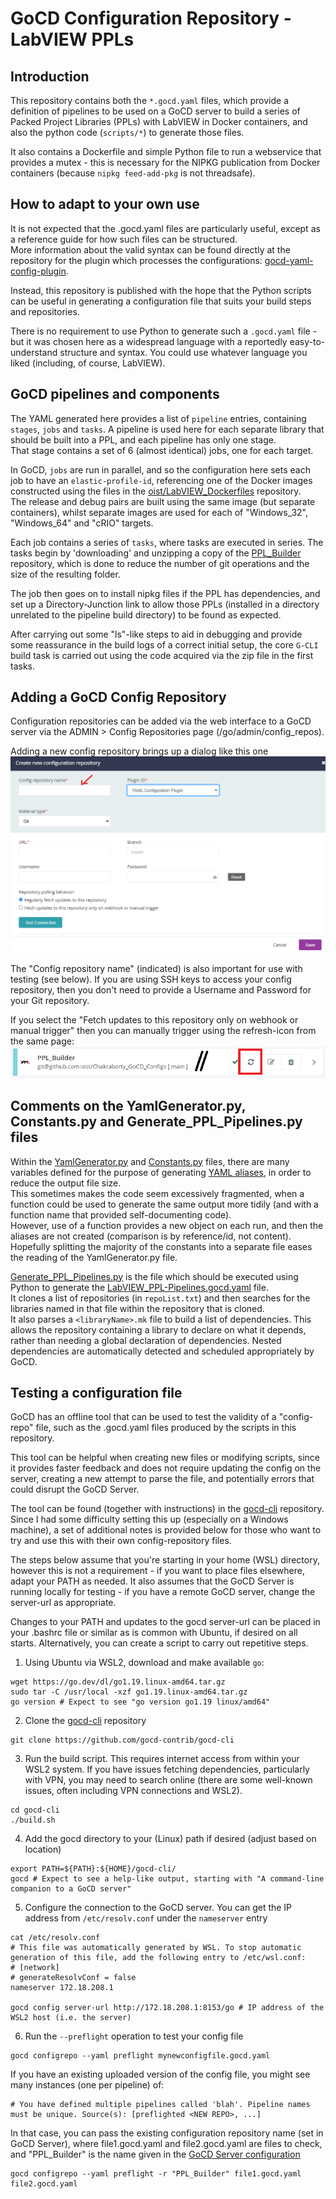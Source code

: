 # GoCD Configuration Repository - LabVIEW PPLs

## Introduction

This repository contains both the `*.gocd.yaml` files, which provide a
definition of pipelines to be used on a GoCD server to build a series
of Packed Project Libraries (PPLs) with LabVIEW in Docker containers,
and also the python code (`scripts/*`) to generate those files.

It also contains a Dockerfile and simple Python file to run a webservice
that provides a mutex - this is necessary for the NIPKG publication from
Docker containers (because `nipkg feed-add-pkg` is not threadsafe).

## How to adapt to your own use

It is not expected that the .gocd.yaml files are particularly useful,
except as a reference guide for how such files can be structured.\
More information about the valid syntax can be found directly at the
repository for the plugin which processes the configurations: 
[gocd-yaml-config-plugin](https://github.com/tomzo/gocd-yaml-config-plugin).

Instead, this repository is published with the hope that the Python
scripts can be useful in generating a configuration file that suits your
build steps and repositories.

There is no requirement to use Python to generate such a `.gocd.yaml` file - 
but it was chosen here as a widespread language with a reportedly easy-to-understand
structure and syntax. You could use whatever language you liked (including,
of course, LabVIEW).

## GoCD pipelines and components

The YAML generated here provides a list of `pipeline` entries, containing
`stages`, `jobs` and `tasks`. A pipeline is used here for each separate library
that should be built into a PPL, and each pipeline has only one stage.\
That stage contains a set of 6 (almost identical) jobs, one for each target.

In GoCD, `jobs` are run in parallel, and so the configuration here sets
each job to have an `elastic-profile-id`, referencing one of the Docker images
constructed using the files in the
[oist/LabVIEW_Dockerfiles](https://github.com/oist/LabVIEW_Dockerfiles) repository.\
The release and debug pairs are built using the same image (but separate containers),
whilst separate images are used for each of "Windows_32", "Windows_64" and "cRIO"
targets.

Each job contains a series of `tasks`, where tasks are executed in series.
The tasks begin by 'downloading' and unzipping a copy of the 
[PPL_Builder](https://github.com/oist/Chakraborty_PPL-Builder) repository,
which is done to reduce the number of git operations and the size of the
resulting folder.

The job then goes on to install nipkg files if the PPL has dependencies, and
set up a Directory-Junction link to allow those PPLs (installed in a directory
unrelated to the pipeline build directory) to be found as expected.

After carrying out some "ls"-like steps to aid in debugging and provide some
reassurance in the build logs of a correct initial setup, the core `G-CLI` build
task is carried out using the code acquired via the zip file in the first tasks.

## Adding a GoCD Config Repository

Configuration repositories can be added via the web interface to a GoCD server via the
ADMIN > Config Repositories page (/go/admin/config_repos).

Adding a new config repository brings up a dialog like this one
![](./gocd-configrepo-config-screenshot.png)

The "Config repository name" (indicated) is also important for use with testing (see below).
If you are using SSH keys to access your config repository, then you don't need
to provide a Username and Password for your Git repository.

If you select the "Fetch updates to this repository only on webhook or manual trigger"
then you can manually trigger using the refresh-icon from the same page:
<img src="./gocd-configrepo-refresh-screenshot.png" id="config-repo-name"/>

## Comments on the YamlGenerator.py, Constants.py and Generate_PPL_Pipelines.py files

Within the [YamlGenerator.py](./scripts/YamlGenerator.py) and [Constants.py](./scripts/Constants.py) files,
there are many variables defined for the purpose of generating
[YAML aliases](https://github.com/tomzo/gocd-yaml-config-plugin#yaml-aliases),
in order to reduce the output file size.\
This sometimes makes the code seem excessively fragmented, when a function
could be used to generate the same output more tidily (and with a function
name that provided self-documenting code).\
However, use of a function provides a new object on each run, and then the
aliases are not created (comparison is by reference/id, not content).\
Hopefully splitting the majority of the constants into a separate file eases
the reading of the YamlGenerator.py file.

[Generate_PPL_Pipelines.py](./scripts/Generate_PPL_Pipelines.py) is the file
which should be executed using Python to generate the
[LabVIEW_PPL-Pipelines.gocd.yaml](./LabVIEW_PPL-Pipelines.gocd.yaml) file.\
It clones a list of repositories (in `repoList.txt`) and then searches for
the libraries named in that file within the repository that is cloned.\
It also parses a `<libraryName>.mk` file to build a list of dependencies.
This allows the repository containing a library to declare on what it depends,
rather than needing a global declaration of dependencies. Nested dependencies
are automatically detected and scheduled appropriately by GoCD.

## Testing a configuration file

GoCD has an offline tool that can be used to test the validity of a "config-repo" file,
such as the .gocd.yaml files produced by the scripts in this repository.

This tool can be helpful when creating new files or modifying scripts, since it
provides faster feedback and does not require updating the config on the server,
creating a new attempt to parse the file, and potentially errors that could disrupt
the GoCD Server.

The tool can be found (together with instructions) in the
[gocd-cli](https://github.com/gocd-contrib/gocd-cli) repository.
Since I had some difficulty setting this up (especially on a Windows machine), a
set of additional notes is provided below for those who want to try and use this
with their own config-repository files.

The steps below assume that you're starting in your home (WSL) directory,
however this is not a requirement - if you want to place files elsewhere,
adapt your PATH as needed.
It also assumes that the GoCD Server is running locally for testing - if
you have a remote GoCD server, change the server-url as appropriate.

Changes to your PATH and updates to the gocd server-url can be placed in your
.bashrc file or similar as is common with Ubuntu, if desired on all starts.
Alternatively, you can create a script to carry out repetitive steps.

1. Using Ubuntu via WSL2, download and make available `go`:
```
wget https://go.dev/dl/go1.19.linux-amd64.tar.gz
sudo tar -C /usr/local -xzf go1.19.linux-amd64.tar.gz
go version # Expect to see "go version go1.19 linux/amd64"
```

2. Clone the [gocd-cli](https://github.com/gocd-contrib/gocd-cli) repository
```
git clone https://github.com/gocd-contrib/gocd-cli
```

3. Run the build script.
This requires internet access from within your WSL2 system.
If you have issues fetching dependencies, particularly with VPN, you may
need to search online (there are some well-known issues, often including VPN connections and WSL2).
```
cd gocd-cli
./build.sh
```

4. Add the gocd directory to your (Linux) path if desired (adjust based on location)
```
export PATH=${PATH}:${HOME}/gocd-cli/
gocd # Expect to see a help-like output, starting with "A command-line companion to a GoCD server"
```

5. Configure the connection to the GoCD server. You can get the IP 
address from `/etc/resolv.conf` under the `nameserver` entry
```
cat /etc/resolv.conf
# This file was automatically generated by WSL. To stop automatic generation of this file, add the following entry to /etc/wsl.conf:
# [network]
# generateResolvConf = false
nameserver 172.18.208.1

gocd config server-url http://172.18.208.1:8153/go # IP address of the WSL2 host (i.e. the server)
```
6. Run the `--preflight` operation to test your config file
```
gocd configrepo --yaml preflight mynewconfigfile.gocd.yaml
```

If you have an existing uploaded version of the config file, you might see
many instances (one per pipeline) of:
```
# You have defined multiple pipelines called 'blah'. Pipeline names must be unique. Source(s): [preflighted <NEW REPO>, ...]
```
In that case, you can pass the existing configuration repository name
(set in GoCD Server), where file1.gocd.yaml and file2.gocd.yaml are
files to check, and "PPL_Builder" is the name given in the [GoCD Server
configuration](#config-repo-name)
```
gocd configrepo --yaml preflight -r "PPL_Builder" file1.gocd.yaml file2.gocd.yaml
```
